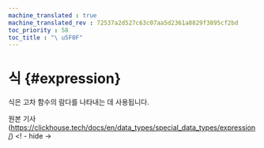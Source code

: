 ```yaml
--- 
machine_translated : true 
machine_translated_rev : 72537a2d527c63c07aa5d2361a8829f3895cf2bd 
toc_priority : 58 
toc_title : "\ u5F0F" 
--- 
```


# 식 {#expression} 

식은 고차 함수의 람다를 나타내는 데 사용됩니다. 

원본 기사 (https://clickhouse.tech/docs/en/data_types/special_data_types/expression/) <! - hide ->
